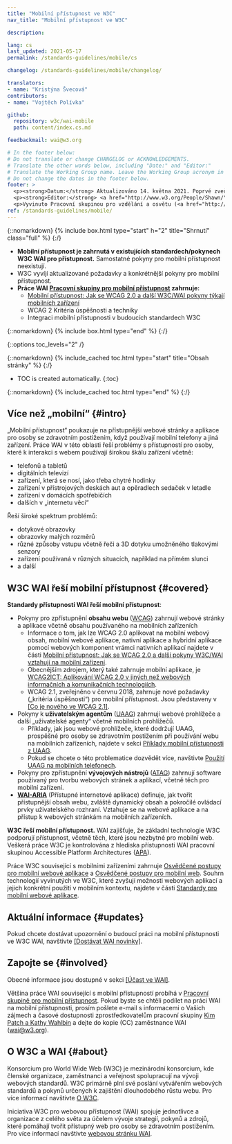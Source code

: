 ```yaml
---
title: "Mobilní přístupnost ve W3C"
nav_title: "Mobilní přístupnost ve W3C"

description: 

lang: cs
last_updated: 2021-05-17
permalink: /standards-guidelines/mobile/cs

changelog: /standards-guidelines/mobile/changelog/

translators:
- name: "Kristýna Švecová"
contributors:
- name: "Vojtěch Polívka"

github:
  repository: w3c/wai-mobile
  path: content/index.cs.md

feedbackmail: wai@w3.org

# In the footer below:
# Do not translate or change CHANGELOG or ACKNOWLEDGEMENTS.
# Translate the other words below, including "Date:" and "Editor:"
# Translate the Working Group name. Leave the Working Group acronym in English.
# Do not change the dates in the footer below.
footer: >
  <p><strong>Datum:</strong> Aktualizováno 14. května 2021. Poprvé zveřejněno v lednu 2008. CHANGELOG.</p>
  <p><strong>Editor:</strong> <a href="http://www.w3.org/People/Shawn/">Shawn Lawton Henry</a>.  Přispěvatel: <a href="http://www.w3.org/People/Brewer/">Judy Brewer</a>.</p>
  <p>Vyvinuto Pracovní skupinou pro vzdělání a osvětu (<a href="http://www.w3.org/WAI/EO/">EOWG</a>).</p>
ref: /standards-guidelines/mobile/
---
```


{::nomarkdown}
{% include box.html type="start" h="2" title="Shrnutí" class="full" %}
{:/}

-   **Mobilní přístupnost je zahrnutá v existujících standardech/pokynech W3C WAI pro přístupnost.** Samostatné pokyny pro mobilní přístupnost neexistují.
-   W3C vyvíjí aktualizované požadavky a konkrétnější pokyny pro mobilní přístupnost.
-   **Práce WAI [Pracovní skupiny pro mobilní přístupnost](https://www.w3.org/WAI/GL/mobile-a11y-tf/) zahrnuje:**
    -   [Mobilní přístupnost: Jak se WCAG 2.0 a další W3C/WAI pokyny týkají mobilních zařízení](http://www.w3.org/TR/mobile-accessibility-mapping/)
    -   WCAG 2 Kritéria úspěšnosti a techniky
    -   Integraci mobilní přístupnosti v budoucích standardech W3C

{::nomarkdown}
{% include box.html type="end" %}
{:/}


{::options toc_levels="2" /}

{::nomarkdown}
{% include_cached toc.html type="start" title="Obsah stránky" %}
{:/}

-   TOC is created automatically.
{:toc}

{::nomarkdown}
{% include_cached toc.html type="end" %}
{:/}

## Více než „mobilní“ {#intro}

„Mobilní přístupnost“ poukazuje na přístupnější webové stránky a aplikace pro osoby se zdravotním postižením, když používají mobilní telefony a jiná zařízení. Práce WAI v této oblasti řeší problémy s přístupností pro osoby, které k interakci s webem používají širokou škálu zařízení včetně:

-   telefonů a tabletů
-   digitálních televizí
-   zařízení, která se nosí, jako třeba chytré hodinky
-   zařízení v přístrojových deskách aut a opěradlech sedaček v letadle
-   zařízení v domácích spotřebičích
-   dalších v „internetu věcí“

Řeší široké spektrum problémů:

-   dotykové obrazovky
-   obrazovky malých rozměrů
-   různé způsoby vstupu včetně řeči a 3D dotyku umožněného tlakovými senzory
-   zařízení používaná v různých situacích, například na přímém slunci
-   a další

## W3C WAI řeší mobilní přístupnost {#covered}

**Standardy přístupnosti WAI řeší mobilní přístupnost**:

-   Pokyny pro zpřístupnění **obsahu webu** ([WCAG](/standards-guidelines/wcag/)) zahrnují webové stránky a aplikace včetně obsahu používaného na mobilních zařízeních
    -   Informace o tom, jak lze WCAG 2.0 aplikovat na mobilní webový obsah, mobilní webové aplikace, nativní aplikace a hybridní aplikace pomocí webových komponent vrámci nativních aplikací najdete v části [Mobilní přístupnost: Jak se WCAG 2.0 a další pokyny W3C/WAI vztahují na mobilní zařízení](http://www.w3.org/TR/mobile-accessibility-mapping/).
    -   Obecnějším zdrojem, který také zahrnuje mobilní aplikace, je [WCAG2ICT: Aplikování WCAG 2.0 v jiných než webových informačních a komunikačních technologiích](/standards-guidelines/wcag/non-web-ict/).
    -   WCAG 2.1, zveřejněno v červnu 2018, zahrnuje nové požadavky („kritéria úspěšnosti“) pro mobilní přístupnost. Jsou představeny v [[Co je nového ve WCAG 2.1]](/standards-guidelines/wcag/new-in-21/). 
-   Pokyny k **uživatelským agentům** ([UAAG](/standards-guidelines/uaag/)) zahrnují webové prohlížeče a další „uživatelské agenty“ včetně mobilních prohlížečů.
    -   Příklady, jak jsou webové prohlížeče, které dodržují UAAG, prospěšné pro osoby se zdravotním postižením při používání webu na mobilních zařízeních, najdete v sekci [Příklady mobilní přístupnosti z UAAG](http://www.w3.org/TR/IMPLEMENTING-UAAG20/mobile).
    -   Pokud se chcete o této problematice dozvědět více, navštivte [Použití UAAG na mobilních telefonech](http://www.w3.org/WAI/UA/work/wiki/Applying_UAAG_to_Mobile_Phones).
-   Pokyny pro zpřístupnění **vývojových nástrojů** ([ATAG](/standards-guidelines/atag/)) zahrnují software používaný pro tvorbu webových stránek a aplikací, včetně těch pro mobilní zařízení.
-   **[WAI-ARIA](/standards-guidelines/aria/)** (Přístupné internetové aplikace) definuje, jak tvořit přístupnější obsah webu, zvláště dynamický obsah a pokročilé ovládací prvky uživatelského rozhraní. Vztahuje se na webové aplikace a na přístup k webových stránkám na mobilních zařízeních.

**W3C řeší mobilní přístupnost.** WAI zajišťuje, že základní technologie W3C podporují přístupnost, včetně těch, které jsou nezbytné pro mobilní web. Veškerá práce W3C je kontrolována z hlediska přístupnosti WAI pracovní skupinou Accessible Platform Architectures ([APA](https://www.w3.org/WAI/APA/)).

Práce W3C související s mobilními zařízeními zahrnuje [Osvědčené postupy pro mobilní webové aplikace](http://www.w3.org/TR/mwabp/) a [Osvědčené postupy pro mobilní web](http://www.w3.org/TR/mobile-bp/). Souhrn technologií vyvinutých ve W3C, které zvyšují možnosti webových aplikací a jejich konkrétní použití v mobilním kontextu, najdete v části [Standardy pro mobilní webové aplikace](http://www.w3.org/Mobile/mobile-web-app-state/).

## Aktuální informace {#updates}

Pokud chcete dostávat upozornění o budoucí práci na mobilní přístupnosti ve W3C WAI, navštivte [[Dostávat WAI novinky]](/news/subscribe/).

## Zapojte se {#involved}

Obecné informace jsou dostupné v sekci [[Účast ve WAI]](/about/participating/).

Většina práce WAI související s mobilní přístupností probíhá v [Pracovní skupině pro mobilní přístupnost](https://www.w3.org/WAI/GL/mobile-a11y-tf/). Pokud byste se chtěli podílet na práci WAI na mobilní přístupnosti, prosím pošlete e-mail s informacemi o Vašich zájmech a časové dostupnosti zprostředkovatelům pracovní skupiny [Kim Patch a Kathy Wahlbin](mailto:kathy@interactiveaccessibility.com,Kim@redstartsystems.com?cc=wai@w3.org,ran@w3.org&subject=Mobile%20Accessibility%20Task%20Force%20Enquiry) a dejte do kopie (CC) zaměstnance WAI (wai@w3.org).

## O W3C a WAI {#about}

Konsorcium pro World Wide Web (W3C) je mezinárodní konsorcium, kde členské organizace, zaměstnanci a veřejnost spolupracují na vývoji webových standardů. W3C primárně plní své poslání vytvářením webových standardů a pokynů určených k zajištění dlouhodobého růstu webu. Pro více informací navštivte [O W3C](http://www.w3.org/Consortium/).

Iniciativa W3C pro webovou přístupnost (WAI) spojuje jednotlivce a organizace z celého světa za účelem vývoje strategií, pokynů a zdrojů, které pomáhají tvořit přístupný web pro osoby se zdravotním postižením. Pro více informací navštivte [webovou stránku WAI](http://www.w3.org/WAI/).
